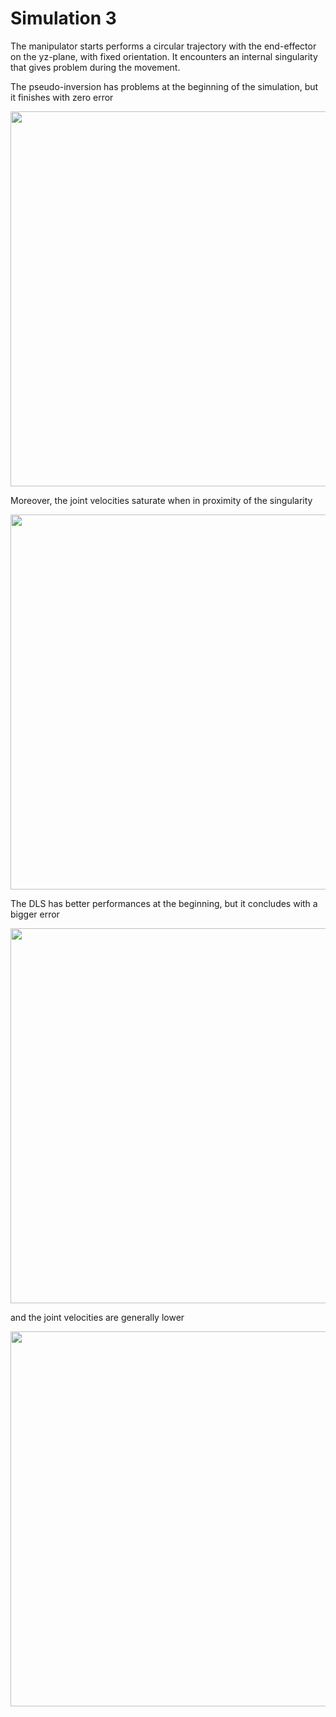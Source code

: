 # Simulation 3
The manipulator starts performs a circular trajectory with the end-effector on the yz-plane, with fixed orientation. It encounters an internal singularity that gives problem during the movement.

The pseudo-inversion has problems at the beginning of the simulation, but it finishes with zero error

<p align="center"> <img width=600 src="https://user-images.githubusercontent.com/62264708/83746104-e2c63a80-a65e-11ea-9c73-19f4563d4566.jpg"> </p>

Moreover, the joint velocities saturate when in proximity of the singularity

<p align="center"> <img width=600 src="https://user-images.githubusercontent.com/62264708/83746107-e35ed100-a65e-11ea-82f6-a7d64cd2ca8c.jpg"> </p>

The DLS has better performances at the beginning, but it concludes with a bigger error

<p align="center"> <img width=600 src="https://user-images.githubusercontent.com/62264708/83746108-e3f76780-a65e-11ea-881e-74ad3bb42923.jpg"> </p>

and the joint velocities are generally lower

<p align="center"> <img width=600 src="https://user-images.githubusercontent.com/62264708/83746101-e22da400-a65e-11ea-99ff-94fd6664a1ea.jpg"> </p>
